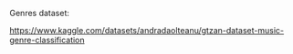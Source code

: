Genres dataset:

https://www.kaggle.com/datasets/andradaolteanu/gtzan-dataset-music-genre-classification